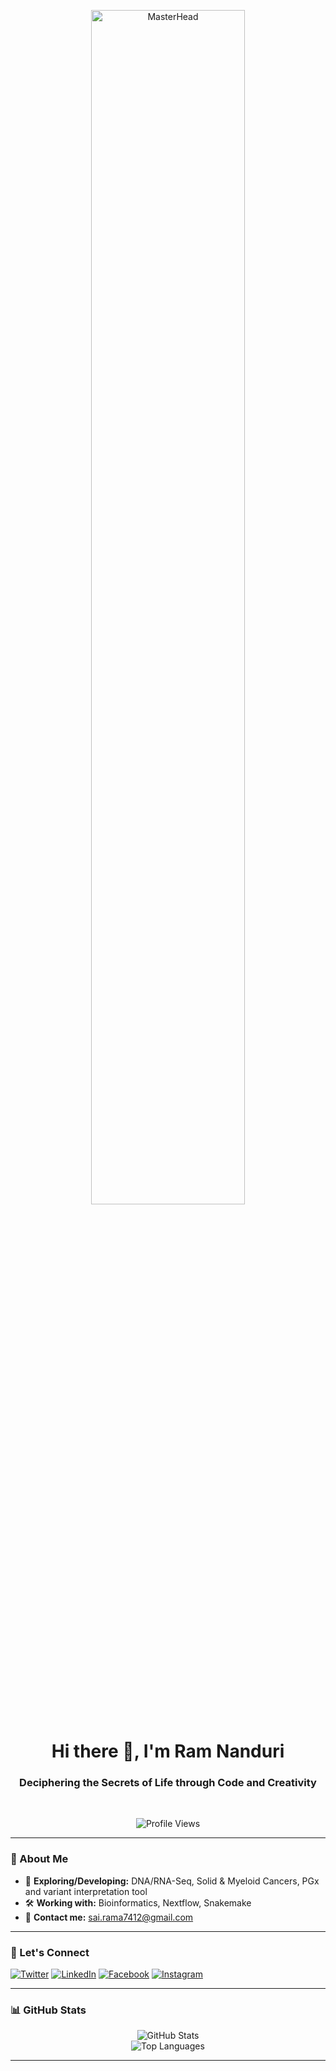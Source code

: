<p align="center">
  <a href="https://ramsainanduri.io">
    <img src="https://www.genetic-programming.com/evolveV2DF2003621.GIF" alt="MasterHead" width="70%" height="auto">
  </a>
</p>

<h1 align="center">Hi there 👋, I'm Ram Nanduri</h1>
<h3 align="center">Deciphering the Secrets of Life through Code and Creativity</h3>
<br>

<p align="center">
  <img src="https://komarev.com/ghpvc/?username=ramsainanduri&label=Profile%20views&color=0e75b6&style=flat" alt="Profile Views" />
</p>

---

### 🚀 About Me
- 🔬 **Exploring/Developing:** DNA/RNA-Seq, Solid & Myeloid Cancers, PGx and variant interpretation tool
- 🛠 **Working with:** Bioinformatics, Nextflow, Snakemake
- 📧 **Contact me:** sai.rama7412@gmail.com

---

### 📢 Let's Connect
<p align="left">
  <a href="https://twitter.com/ramsainanduri" target="blank"><img src="https://img.shields.io/badge/Twitter-1DA1F2?style=for-the-badge&logo=twitter&logoColor=white" alt="Twitter" /></a>
  <a href="https://linkedin.com/in/ramsainanduri" target="blank"><img src="https://img.shields.io/badge/LinkedIn-0077B5?style=for-the-badge&logo=linkedin&logoColor=white" alt="LinkedIn" /></a>
  <a href="https://fb.com/ramsainanduri" target="blank"><img src="https://img.shields.io/badge/Facebook-1877F2?style=for-the-badge&logo=facebook&logoColor=white" alt="Facebook" /></a>
  <a href="https://instagram.com/ramsainanduri" target="blank"><img src="https://img.shields.io/badge/Instagram-E4405F?style=for-the-badge&logo=instagram&logoColor=white" alt="Instagram" /></a>
</p>

---

### 📊 GitHub Stats
<p align="center">
  <img src="https://github-readme-stats.vercel.app/api?username=ramsainanduri&show_icons=true&theme=radical" alt="GitHub Stats" />
  <br>
  <img src="https://github-readme-stats.vercel.app/api/top-langs/?username=ramsainanduri&layout=compact&theme=radical" alt="Top Languages" />
</p>

---
